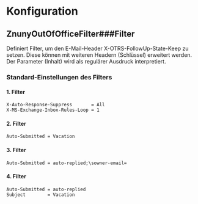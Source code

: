 # Konfiguration

## __ZnunyOutOfOfficeFilter###Filter__
Definiert Filter, um den E-Mail-Header X-OTRS-FollowUp-State-Keep zu setzen. Diese können mit weiteren Headern (Schlüssel) erweitert werden. Der Parameter (Inhalt) wird als regulärer Ausdruck interpretiert.

### Standard-Einstellungen des Filters

#### 1. Filter
```
X-Auto-Response-Suppress       = All
X-MS-Exchange-Inbox-Rules-Loop = 1
```
#### 2. Filter
```
Auto-Submitted = Vacation
```

#### 3. Filter
```
Auto-Submitted = auto-replied;\sowner-email=
```

#### 4. Filter
```
Auto-Submitted = auto-replied
Subject        = Vacation
```
